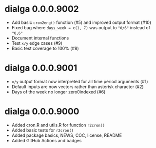 # dialga 0.0.0.9002

* Add basic `cron2eng()` function (#5) and improved output format (#10)
* Fixed bug where `days_week = c(1, 7)` was output to `"0/6"` instead of `"0,6"`
* Document internal functions
* Test `x/y` edge cases (#9)
* Basic test coverage to 100% (#8)

# dialga 0.0.0.9001

* `x/y` output format now interpreted for all time period arguments (#1)
* Default inputs are now vectors rather than asterisk character (#2)
* Days of the week no longer zero0indexed (#6)

# dialga 0.0.0.9000

* Added cron.R and utils.R for function `r2cron()`
* Added basic tests for `r2cron()`
* Added package basics, NEWS, COC, license, README
* Added GitHub Actions and badges
